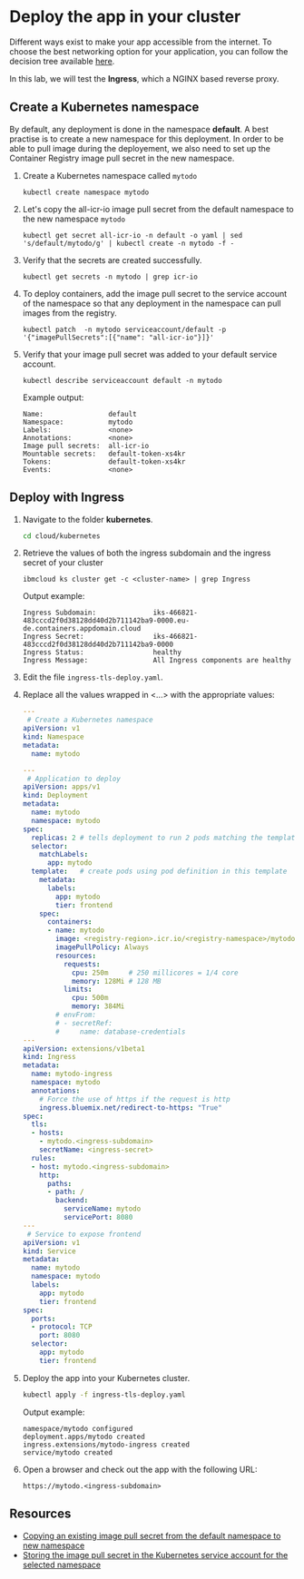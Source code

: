 # Deploy the app in your cluster

Different ways exist to make your app accessible from the internet. To choose the best networking option for your application, you can follow the decision tree available [here](https://cloud.ibm.com/docs/containers?topic=containers-cs_network_planning).

In this lab, we will test the **Ingress**, which a NGINX based reverse proxy.

## Create a Kubernetes namespace

By default, any deployment is done in the namespace **default**. A best practise is to create a new namespace for this deployment. In order to be able to pull image during the deployement, we also need to set up the Container Registry image pull secret in the new namespace.

1. Create a Kubernetes namespace called `mytodo`
    ```
    kubectl create namespace mytodo
    ```

1. Let's copy the all-icr-io image pull secret from the default namespace to the new namespace `mytodo`
    ```
    kubectl get secret all-icr-io -n default -o yaml | sed 's/default/mytodo/g' | kubectl create -n mytodo -f -
    ```

1. Verify that the secrets are created successfully.
    ```
    kubectl get secrets -n mytodo | grep icr-io
    ```

1. To deploy containers, add the image pull secret to the service account of the namespace so that any deployment in the namespace can pull images from the registry.
    ```
    kubectl patch  -n mytodo serviceaccount/default -p '{"imagePullSecrets":[{"name": "all-icr-io"}]}'
    ```

1. Verify that your image pull secret was added to your default service account.
    ```
    kubectl describe serviceaccount default -n mytodo
    ```
    Example output:
    ```
    Name:                default
    Namespace:           mytodo
    Labels:              <none>
    Annotations:         <none>
    Image pull secrets:  all-icr-io
    Mountable secrets:   default-token-xs4kr
    Tokens:              default-token-xs4kr
    Events:              <none>
    ```

## Deploy with Ingress

1. Navigate to the folder **kubernetes**.
    ```sh
    cd cloud/kubernetes
    ```

1. Retrieve the values of both the ingress subdomain and the ingress secret of your cluster
    ```
    ibmcloud ks cluster get -c <cluster-name> | grep Ingress
    ```
    Output example:
    ```
    Ingress Subdomain:              iks-466821-483cccd2f0d38128dd40d2b711142ba9-0000.eu-de.containers.appdomain.cloud
    Ingress Secret:                 iks-466821-483cccd2f0d38128dd40d2b711142ba9-0000
    Ingress Status:                 healthy
    Ingress Message:                All Ingress components are healthy
    ```

1. Edit the file `ingress-tls-deploy.yaml`.

1. Replace all the values wrapped in <...> with the appropriate values:
  
    ```yaml
    ---
     # Create a Kubernetes namespace
    apiVersion: v1
    kind: Namespace
    metadata:
      name: mytodo

    ---
     # Application to deploy
    apiVersion: apps/v1
    kind: Deployment
    metadata:
      name: mytodo
      namespace: mytodo
    spec:
      replicas: 2 # tells deployment to run 2 pods matching the template
      selector:
        matchLabels:
          app: mytodo
      template:   # create pods using pod definition in this template
        metadata:
          labels:
            app: mytodo
            tier: frontend
        spec:
          containers:
          - name: mytodo
            image: <registry-region>.icr.io/<registry-namespace>/mytodo-<lastname>:1.0
            imagePullPolicy: Always
            resources:
              requests:
                cpu: 250m     # 250 millicores = 1/4 core
                memory: 128Mi # 128 MB
              limits:
                cpu: 500m
                memory: 384Mi
            # envFrom:
            # - secretRef:
            #     name: database-credentials
    ---
    apiVersion: extensions/v1beta1
    kind: Ingress
    metadata:
      name: mytodo-ingress
      namespace: mytodo
      annotations:
        # Force the use of https if the request is http
        ingress.bluemix.net/redirect-to-https: "True"
    spec:
      tls:
      - hosts:
        - mytodo.<ingress-subdomain>
        secretName: <ingress-secret>
      rules:
      - host: mytodo.<ingress-subdomain>
        http:
          paths:
          - path: /
            backend:
              serviceName: mytodo
              servicePort: 8080
    ---
     # Service to expose frontend
    apiVersion: v1
    kind: Service
    metadata:
      name: mytodo
      namespace: mytodo
      labels:
        app: mytodo
        tier: frontend
    spec:
      ports:
      - protocol: TCP
        port: 8080
      selector:
        app: mytodo
        tier: frontend
    ```

1. Deploy the app into your Kubernetes cluster.
    ```sh
    kubectl apply -f ingress-tls-deploy.yaml
    ```
    Output example:
    ```
    namespace/mytodo configured
    deployment.apps/mytodo created
    ingress.extensions/mytodo-ingress created
    service/mytodo created
    ```

1. Open a browser and check out the app with the following URL:
    ```
    https://mytodo.<ingress-subdomain>
    ```


## Resources

* [Copying an existing image pull secret from the default namespace to new namespace](https://cloud.ibm.com/docs/containers?topic=containers-registry#copy_imagePullSecret)
* [Storing the image pull secret in the Kubernetes service account for the selected namespace](https://cloud.ibm.com/docs/containers?topic=containers-registry#store_imagePullSecret)